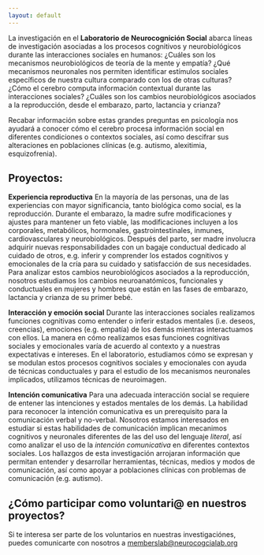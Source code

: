 ```yaml
---
layout: default 
---
```


La investigación en el **Laboratorio de Neurocognición Social** abarca líneas de investigación asociadas a los procesos cognitivos y neurobiológicos durante las interacciones sociales en humanos: ¿Cuáles son los mecanismos neurobiológicos de teoría de la mente y empatía? ¿Qué mecanismos neuronales nos permiten identificar estímulos sociales específicos de nuestra cultura comparado con los de otras culturas? ¿Cómo el cerebro computa información contextual durante las interacciones sociales? ¿Cuáles son los cambios neurobiológicos asociados a la reproducción, desde el embarazo, parto, lactancia y crianza? 

Recabar información sobre estas grandes preguntas en psicología nos ayudará a conocer cómo el cerebro procesa información social en diferentes condiciones o contextos sociales, así como descifrar sus alteraciones en poblaciones clínicas (e.g. autismo, alexitimia, esquizofrenia).


## Proyectos:

**Experiencia reproductiva**
En la mayoría de las personas, una de las experiencias con mayor significancia, tanto biológica como social, es la reproducción. Durante el embarazo, la madre sufre modificaciones y ajustes para mantener un feto viable, las modificaciones incluyen a los corporales, metabólicos, hormonales, gastrointestinales, inmunes, cardiovasculares y neurobiológicos. Después del parto, ser madre involucra adquirir nuevas responsabilidades con un bagaje conductual dedicado al cuidado de otros, e.g. inferir y comprender los estados cognitivos y emocionales de la cría para su cuidado y satisfacción de sus necesidades. Para analizar estos cambios neurobiológicos asociados a la reproducción, nosotros estudiamos los cambios neuroanatómicos, funcionales y conductuales en mujeres y hombres que están en las fases de embarazo, lactancia y crianza de su primer bebé. 


**Interacción y emoción social**
Durante las interacciones sociales realizamos funciones cognitivas como entender o inferir estados mentales (i.e. deseos, creencias), emociones (e.g. empatía) de los demás mientras interactuamos con ellos. La manera en cómo realizamos esas funciones cognitivas sociales y emocionales varía de acuerdo al contexto y a nuestras expectativas e intereses. En el laboratorio, estudiamos cómo se expresan y se modulan estos procesos cognitivos sociales y emocionales con ayuda de técnicas conductuales y para el estudio de los mecanismos neuronales implicados, utilizamos técnicas de neuroimagen.  

**Intención comunicativa**
Para una adecuada interacción social se requiere de entener las intenciones y estados mentales de los demás. La habilidad para reconocer la intención comunicativa es un prerequisito para la comunicación verbal y no-verbal. Nosotros estamos interesados en estudiar si estas habilidades de comunicación implican mecanimos cognitivos y neuronales diferentes de las del uso del lenguaje *literal*, así como analizar el uso de la *intención comunicativa* en diferentes contextos sociales. Los hallazgos de esta investigación arrojaran información que permitan entender y desarrollar herramientas, técnicas, medios y modos de comunicación, así como apoyar a poblaciones clínicas con problemas de comunicación (e.g. autismo). 


## ¿Cómo participar como voluntari@ en nuestros proyectos?
Si te interesa ser parte de los voluntarios en nuestras investigaciónes, puedes comunicarte con nosotros a <memberslab@neurocogcialab.org>
